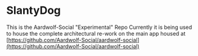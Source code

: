 # SlantyDog
This is the Aardwolf-Social "Experimental" Repo
Currently it is being used to house the complete architectural re-work on the main app housed at [https://github.com/Aardwolf-Social/aardwolf-social](https://github.com/Aardwolf-Social/aardwolf-social)
